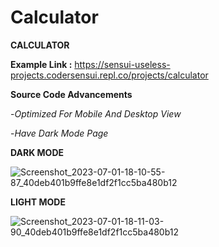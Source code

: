 # Calculator 
**CALCULATOR** 

**Example Link :** https://sensui-useless-projects.codersensui.repl.co/projects/calculator 

**Source Code Advancements**

-_Optimized For Mobile And Desktop View_

-_Have Dark Mode Page_

**DARK MODE**

![Screenshot_2023-07-01-18-10-55-87_40deb401b9ffe8e1df2f1cc5ba480b12](https://github.com/CoderSensui/Calculator/assets/137837037/d60f2621-e9c4-4e6e-aa5a-ecd46755bc36)

**LIGHT MODE**

![Screenshot_2023-07-01-18-11-03-90_40deb401b9ffe8e1df2f1cc5ba480b12](https://github.com/CoderSensui/Calculator/assets/137837037/242ffb60-2c0d-4231-8239-fd5d96f653c2)
